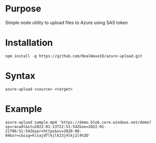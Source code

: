 # Purpose

Simple node utility to upload files to Azure using SAS token

# Installation

```
npm install -g https://github.com/RealWaveIO/azure-upload.git
```

# Syntax

```
azure-upload <source> <target>
```

# Example

```
azure-upload sample.mp4 'https://demo.blob.core.windows.net/demo?sp=racwdl&st=2022-01-13T22:51:54Z&se=2022-01-21T06:51:54Z&spr=https&sv=2020-08-04&sr=c&sig=klsajdflkjlk23j4lkj2l4%3D'
```